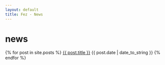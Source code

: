 ```yaml
---
layout: default
title: Fez - News
---
```


news
===

{% for post in site.posts %}
<span class="news-item"><a href="{{ post.url }}">{{ post.title }}</a> <span class="date">{{ post.date | date_to_string }}</span></span>
{% endfor %}